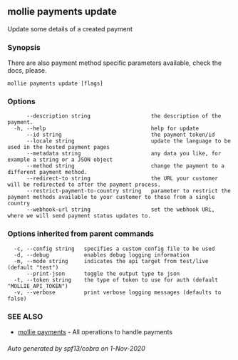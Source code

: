 ## mollie payments update

Update some details of a created payment

### Synopsis

There are also payment method specific parameters available, check the docs, please.

```
mollie payments update [flags]
```

### Options

```
      --description string                   the description of the payment.
  -h, --help                                 help for update
      --id string                            the payment token/id
      --locale string                        update the language to be used in the hosted payment pages
      --metadata string                      any data you like, for example a string or a JSON object
      --method string                        change the payment to a different payment method.
      --redirect-to string                   the URL your customer will be redirected to after the payment process.
      --restrict-payment-to-country string   parameter to restrict the payment methods available to your customer to those from a single country
      --webhook-url string                   set the webhook URL, where we will send payment status updates to.
```

### Options inherited from parent commands

```
  -c, --config string   specifies a custom config file to be used
  -d, --debug           enables debug logging information
  -m, --mode string     indicates the api target from test/live (default "test")
      --print-json      toggle the output type to json
  -t, --token string    the type of token to use for auth (default "MOLLIE_API_TOKEN")
  -v, --verbose         print verbose logging messages (defaults to false)
```

### SEE ALSO

* [mollie payments](mollie_payments.md)	 - All operations to handle payments

###### Auto generated by spf13/cobra on 1-Nov-2020
